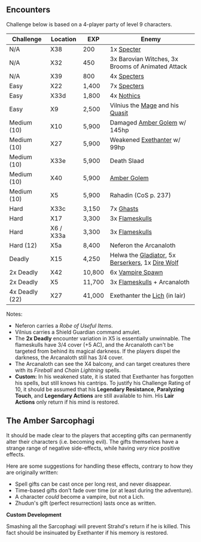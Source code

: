 Encounters
----------

Challenge below is based on a 4-player party of level 9 characters.

Challenge | Location | EXP | Enemy
--------- | -------- | --- | -----
N/A | X38 | 200 | 1x [Specter](images/specter.png)
N/A | X32 | 450 | 3x Barovian Witches, 3x Brooms of Animated Attack
N/A | X39 | 800 | 4x [Specters](images/specter.png)
Easy | X22 | 1,400 | 7x [Specters](images/specter.png)
Easy | X33d | 1,800 | 4x [Nothics](images/nothic.png)
Easy | X9 | 2,500 | Vilnius the [Mage](images/mage.png) and his [Quasit](images/quasit.png)
Medium (10) | X10 | 5,900 | Damaged [Amber Golem](images/stone-golem.png) w/ 145hp
Medium (10) | X27 | 5,900 | Weakened [Exethanter](images/lich.png) w/ 99hp
Medium (10) | X33e | 5,900 | Death Slaad
Medium (10) | X40 | 5,900 | [Amber Golem](images/stone-golem.png)
Medium (10) | X5 | 5,900 | Rahadin (CoS p. 237)
Hard | X33c | 3,150 | 7x [Ghasts](images/ghast.png)
Hard | X17 | 3,300 | 3x [Flameskulls](images/flameskull.png)
Hard | X6 / X33a | 3,300 | 3x [Flameskulls](images/flameskull.png)
Hard (12) | X5a | 8,400 | Neferon the Arcanaloth
Deadly | X15 | 4,250 | Helwa the [Gladiator](images/gladiator.png), 5x [Berserkers](images/berserker.png), 1x [Dire Wolf](images/dire-wolf.png)
2x Deadly | X42 | 10,800 | 6x [Vampire Spawn](images/vampire-spawn.png)
2x Deadly | X5 | 11,700 | 3x [Flameskulls](images/flameskull.png) + Arcanaloth
4x Deadly (22) | X27 | 41,000 | Exethanter the [Lich](images/lich.png) (in lair)

Notes:

- Neferon carries a *Robe of Useful Items*.
- Vilnius carries a Shield Guardian command amulet.
- The **2x Deadly** encounter variation in X5 is essentially unwinnable. The
flameskulls have 3/4 cover (+5 AC), and the Arcanaloth can't be targeted
from behind its magical darkness. If the players dispel the darkness, the
Arcanaloth still has 3/4 cover.
- The Arcanaloth can see the X4 balcony, and can target creatures there with
its *Fireball* and *Chain Lightning* spells.
- **Custom:** In his weakened state, it is stated that Exethanter has forgotten
his spells, but still knows his cantrips. To justify his Challenge Rating of 10,
it should be assumed that his **Legendary Resistance**, **Paralyzing Touch**, and
**Legendary Actions** are still available to him. His **Lair Actions** only return
if his mind is restored.

The Amber Sarcophagi
--------------------

It should be made clear to the players that accepting gifts can permanently
alter their characters (i.e. becoming evil). The gifts themselves have a
strange range of negative side-effects, while having *very* nice positive
effects.

Here are some suggestions for handling these effects, contrary to how they
are originally written:

- Spell gifts can be cast once per long rest, and never disappear.
- Time-based gifts don't fade over time (or at least during the adventure).
- A character *could* become a vampire, but not a Lich.
- Zhudun's gift (perfect resurrection) lasts once as written.

**Custom Development**

Smashing all the Sarcophagi will prevent Strahd's return if he is killed.
This fact should be insinuated by Exethanter if his memory is restored.
